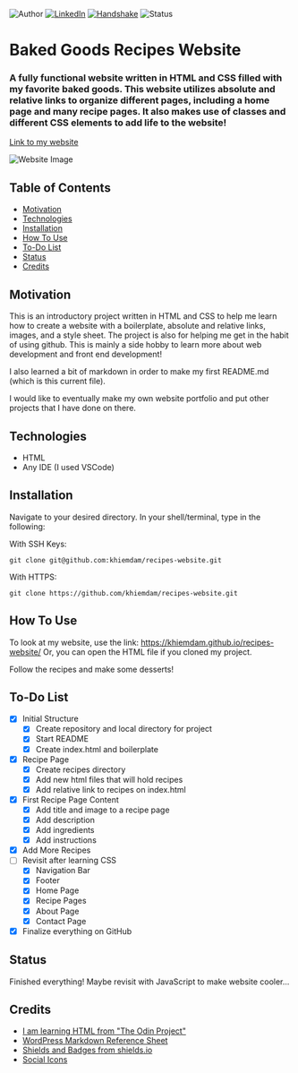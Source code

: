<!-- Shields from shields.io -->
![Author][author-shield]
[![LinkedIn][linkedin-shield]][linkedin-url] [![Handshake][handshake-shield]][handshake-url] ![Status][status-shield]

# Baked Goods Recipes Website

### A fully functional website written in HTML and CSS filled with my favorite baked goods. This website utilizes absolute and relative links to organize different pages, including a home page and many recipe pages. It also makes use of classes and different CSS elements to add life to the website!

[Link to my website](https://khiemdam.github.io/recipes-website/)

![Website Image](./readme-images/website-homepage.png)

## Table of Contents
* [Motivation](#motivation)
* [Technologies](#technologies)
* [Installation](#installation)
* [How To Use](#how-to-use)
* [To-Do List](#to-do-list)
* [Status](#status)
* [Credits](#credits)

## Motivation

This is an introductory project written in HTML and CSS to help me learn how to create a website with a boilerplate, absolute and relative links, images, and a style sheet. The project is also for helping me get in the habit of using github. This is mainly a side hobby to learn more about web development and front end development!

I also learned a bit of markdown in order to make my first README.md (which is this current file).

I would like to eventually make my own website portfolio and put other projects that I have done on there.

## Technologies
* HTML
* Any IDE (I used VSCode)

## Installation
Navigate to your desired directory. In your shell/terminal, type in the following:

With SSH Keys:
```
git clone git@github.com:khiemdam/recipes-website.git
```
With HTTPS:
```
git clone https://github.com/khiemdam/recipes-website.git
```


## How To Use
To look at my website, use the link: https://khiemdam.github.io/recipes-website/
Or, you can open the HTML file if you cloned my project.

Follow the recipes and make some desserts!

## To-Do List
- [X] Initial Structure
    - [X] Create repository and local directory for project
    - [X] Start README
    - [X] Create index.html and boilerplate
- [X] Recipe Page
    - [X] Create recipes directory
    - [X] Add new html files that will hold recipes
    - [X] Add relative link to recipes on index.html
- [X] First Recipe Page Content
    - [X] Add title and image to a recipe page
    - [X] Add description
    - [X] Add ingredients
    - [X] Add instructions
- [X] Add More Recipes
- [ ] Revisit after learning CSS
    - [X] Navigation Bar
    - [X] Footer
    - [X] Home Page
    - [X] Recipe Pages
    - [X] About Page
    - [X] Contact Page
- [X] Finalize everything on GitHub

## Status
Finished everything! Maybe revisit with JavaScript to make website cooler...

## Credits
* [I am learning HTML from "The Odin Project"](https://www.theodinproject.com/)
* [WordPress Markdown Reference Sheet](https://wordpress.com/support/markdown-quick-reference/)
* [Shields and Badges from shields.io](shields.io)
* [Social Icons](https://fontawesome.com/)

<!-- Links & Images -->
[author-shield]: https://img.shields.io/badge/Author-Khiem_Dam-555?style=for-the-badge&color=999
[linkedin-shield]: https://img.shields.io/badge/LinkedIn-555?style=for-the-badge&logo=linkedIn
[linkedin-url]: https://www.linkedin.com/in/khiemd/
[handshake-shield]: https://img.shields.io/badge/Handshake-555?style=for-the-badge&logo=handshake&logoColor=white
[handshake-url]: https://app.joinhandshake.com/stu/users/31441591
[status-shield]: https://img.shields.io/badge/status-completed?style=for-the-badge&label=completed&labelColor=555&color=03c04a
